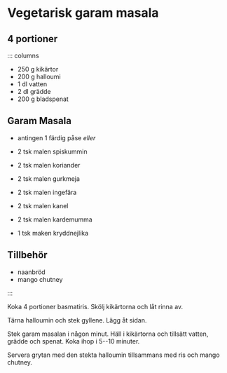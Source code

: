 # Vegetarisk garam masala

## 4 portioner
::: columns

-   250 g kikärtor
-   200 g halloumi
-   1 dl vatten
-   2 dl grädde
-   200 g bladspenat

## Garam Masala

- antingen 1 färdig påse *eller*

- 2 tsk malen spiskummin
- 2 tsk malen koriander
- 2 tsk malen gurkmeja
- 2 tsk malen ingefära
- 2 tsk malen kanel
- 2 tsk malen kardemumma
- 1 tsk maken kryddnejlika

## Tillbehör

-   naanbröd
-   mango chutney

:::

Koka 4 portioner basmatiris. Skölj kikärtorna och låt rinna av.

Tärna halloumin och stek gyllene. Lägg åt sidan.

Stek garam masalan i någon minut. Häll i kikärtorna och tillsätt vatten, grädde och
spenat. Koka ihop i 5--10 minuter.

Servera grytan med den stekta halloumin tillsammans med ris och mango
chutney.
